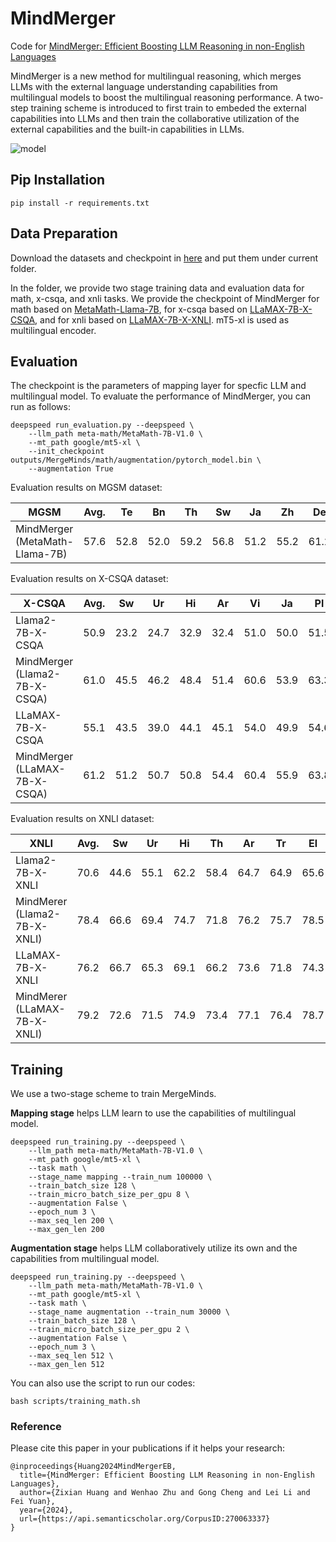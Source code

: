 # MindMerger
Code for [MindMerger: Efficient Boosting LLM Reasoning in non-English Languages](https://arxiv.org/pdf/2405.17386)

MindMerger is a new method for multilingual reasoning, which merges LLMs with the external language understanding capabilities from multilingual models to boost the multilingual reasoning performance. 
A two-step training scheme is introduced to first train to embeded the external capabilities into LLMs and then train the collaborative utilization of the external capabilities and the built-in capabilities in LLMs.

![model](model.png)

## Pip Installation
```angular2html
pip install -r requirements.txt
```

## Data Preparation
Download the datasets and checkpoint in [here](https://drive.google.com/drive/folders/1Rm5ppr1fCd4KbiDR2LSFKNChq_uSfiSE?usp=drive_link) and put them under current folder.

In the folder, we provide two stage training data and evaluation data for math, x-csqa, and xnli tasks.
We provide the checkpoint of MindMerger for math based on [MetaMath-Llama-7B](https://huggingface.co/meta-math/MetaMath-7B-V1.0), for x-csqa based on [LLaMAX-7B-X-CSQA](https://huggingface.co/LLaMAX/LLaMAX2-7B-X-CSQA), and for xnli based on [LLaMAX-7B-X-XNLI](https://huggingface.co/LLaMAX/LLaMAX2-7B-XNLI). mT5-xl is used as multilingual encoder.

## Evaluation
The checkpoint is the parameters of mapping layer for specfic LLM and multilingual model. To evaluate the performance of MindMerger, you can run as follows:
```angular2html
deepspeed run_evaluation.py --deepspeed \
    --llm_path meta-math/MetaMath-7B-V1.0 \
    --mt_path google/mt5-xl \
    --init_checkpoint outputs/MergeMinds/math/augmentation/pytorch_model.bin \
    --augmentation True
```

Evaluation results on MGSM dataset:

| MGSM              | Avg.  | Te   |Bn | Th   | Sw   | Ja   | Zh   | De   | Fr | Ru   | Es   | En   |
|-------------------|-------|------|------|------|------|------|------|----|------|------|------|------|
| MindMerger (MetaMath-Llama-7B)  | 57.6  | 52.8 | 52.0 | 59.2 | 56.8 | 51.2 | 55.2 |61.2| 55.2 | 61.6 | 62.4 | 66.0 |


Evaluation results on X-CSQA dataset:

| X-CSQA                        | Avg. | Sw   | Ur   | Hi   | Ar   | Vi    | Ja    | Pl    | Zh     | Nl   | Ru   | It    | De    | Pt     | Fr     | Es    | En     |
|-------------------------------|------|------|------|------|------|-------|-------|-------|--------|------|------|-------|-------|--------|--------|-------|--------|
| Llama2-7B-X-CSQA              | 50.9 | 23.2 | 24.7 | 32.9 | 32.4 | 51.0  | 50.0  | 51.5  | 55.6   | 56.9 | 55.8 | 58.8  | 59.9  | 60.4   | 61.8   | 61.9  | 78.1   | 
| MindMerger (Llama2-7B-X-CSQA) | 61.0 | 45.5 | 46.2 | 48.4 | 51.4 | 60.6 | 53.9 | 63.3 | 62.9 | 63.8 | 63.7 | 66.8 | 67.0 | 67.1 | 68.1 | 69.1 | 78.1 |
| LLaMAX-7B-X-CSQA              | 55.1 | 43.5 | 39.0 | 44.1 | 45.1 | 54.0  | 49.9  | 54.6  | 58.2   | 58.9 | 57.1 | 59.1  | 59.0  | 60.9   | 61.6   | 62.7  | 74.0   | 
| MindMerger (LLaMAX-7B-X-CSQA) | 61.2 | 51.2 | 50.7 | 50.8 | 54.4 | 60.4  | 55.9  | 63.8  | 64.4   | 64.3 | 61.5 | 64.2  | 64.1  | 65.3   | 64.6   | 67.7  | 75.4   |


Evaluation results on XNLI dataset:

| XNLI                          | Avg.  | Sw   | Ur   | Hi    | Th    | Ar   | Tr    | El   | Vi    | Zh    | Ru   | Bg    | De    | Fr    | Es    | En    |
|-------------------------------|-------|------|------|-------|-------|---------------------------------------------------------------------------------------------------------------------------------------------------------------------------|-------|------|-------|-------|------|-------|-------|-------|-------|-------|
| Llama2-7B-X-XNLI              | 70.6  | 44.6 | 55.1 | 62.2  | 58.4  | 64.7 | 64.9  | 65.6 | 75.4  | 75.9  | 78.9 | 78.6  | 80.7  | 81.7  | 83.1  | 89.5  |
| MindMerer (Llama2-7B-X-XNLI)  | 78.4 | 66.6 | 69.4 | 74.7 | 71.8 | 76.2 | 75.7 | 78.5 | 80.3 | 80.0 | 80.7 | 82.4 | 83.5 | 83.9 | 84.4 | 88.7 |
| LLaMAX-7B-X-XNLI              | 76.2  | 66.7 | 65.3 | 69.1  | 66.2  | 73.6 | 71.8  | 74.3 | 77.4  | 78.3  | 80.3 | 81.6  | 82.2  | 83.0  | 84.1  | 89.7  | 
| MindMerer (LLaMAX-7B-X-XNLI)  | 79.2  | 72.6 | 71.5 | 74.9  | 73.4  | 77.1 | 76.4  | 78.7 | 80.4  | 80.5  | 80.8 | 82.4  | 83.1  | 84.1  | 84.5  | 88.5  |


## Training
We use a two-stage scheme to train MergeMinds.

**Mapping stage** helps LLM learn to use the capabilities of multilingual model.
```angular2html
deepspeed run_training.py --deepspeed \
    --llm_path meta-math/MetaMath-7B-V1.0 \
    --mt_path google/mt5-xl \
    --task math \
    --stage_name mapping --train_num 100000 \
    --train_batch_size 128 \
    --train_micro_batch_size_per_gpu 8 \
    --augmentation False \
    --epoch_num 3 \
    --max_seq_len 200 \
    --max_gen_len 200 
```

**Augmentation stage** helps LLM collaboratively utilize its own and the capabilities from multilingual model.
```angular2html
deepspeed run_training.py --deepspeed \
    --llm_path meta-math/MetaMath-7B-V1.0 \
    --mt_path google/mt5-xl \
    --task math \
    --stage_name augmentation --train_num 30000 \
    --train_batch_size 128 \
    --train_micro_batch_size_per_gpu 2 \
    --augmentation False \
    --epoch_num 3 \
    --max_seq_len 512 \
    --max_gen_len 512
```
You can also use the script to run our codes:
```
bash scripts/training_math.sh
```

### Reference

Please cite this paper in your publications if it helps your research:

```
@inproceedings{Huang2024MindMergerEB,
  title={MindMerger: Efficient Boosting LLM Reasoning in non-English Languages},
  author={Zixian Huang and Wenhao Zhu and Gong Cheng and Lei Li and Fei Yuan},
  year={2024},
  url={https://api.semanticscholar.org/CorpusID:270063337}
}
```
